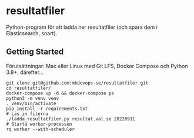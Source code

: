 # resultatfiler

Python-program för att ladda ner resultatfiler (och spara dem i Elasticsearch, snart).

## Getting Started

Förutsättningar: Mac eller Linux med Git LFS, Docker Compose och Python 3.8+, därefter...

    git clone git@github.com:mkdevops-se/resultatfiler.git
    cd resultatfiler/
    docker-compose up -d && docker-compose ps
    python3 -m venv venv
    . venv/bin/activate
    pip install -r requirements.txt
    # Läs in filerna
    ./ladda_resultatfiler.py resultat.val.se 20220911
    # Starta worker-processen
    rq worker --with-scheduler

